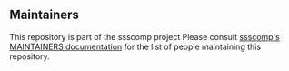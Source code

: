 ## Maintainers

This repository is part of the ssscomp project
Please consult [ssscomp's MAINTAINERS documentation](https://github.com/zerjioang/ssscomp/blob/master/AUTHORS.md) for the list of people maintaining this repository.
